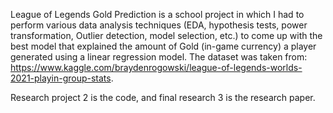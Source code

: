 League of Legends Gold Prediction is a school project in which I had to perform various data analysis techniques (EDA, hypothesis tests, power transformation, Outlier detection, model selection, etc.) to come up with the best model that explained the amount of Gold (in-game currency) a player generated using a linear regression model. The dataset was taken from: https://www.kaggle.com/braydenrogowski/league-of-legends-worlds-2021-playin-group-stats. 

Research project 2 is the code, and final research 3 is the research paper.
